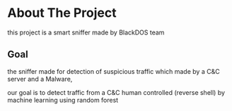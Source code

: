 # About The Project
this project is a smart sniffer made by BlackDOS team

## Goal
the sniffer made for detection of suspicious traffic which made by a C&C server and a Malware,

our goal is to detect traffic from a C&C human controlled (reverse shell) by machine learning using random forest
